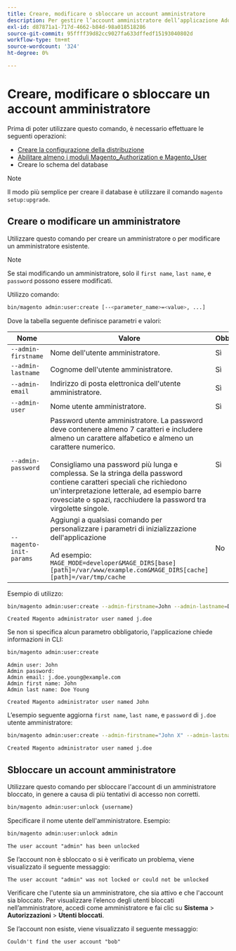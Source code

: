 ```yaml
---
title: Creare, modificare o sbloccare un account amministratore
description: Per gestire l’account amministratore dell’applicazione Adobe Commerce o Magenti Open Source Admin, segui la procedura riportata di seguito.
exl-id: d87871a1-717d-4662-b84d-98a018518286
source-git-commit: 95ffff39d82cc9027fa633dffedf15193040802d
workflow-type: tm+mt
source-wordcount: '324'
ht-degree: 0%

---
```


# Creare, modificare o sbloccare un account amministratore

Prima di poter utilizzare questo comando, è necessario effettuare le seguenti operazioni:

- [Creare la configurazione della distribuzione](deployment.md)
- [Abilitare almeno i moduli Magento_Authorization e Magento_User](manage-modules.md)
- Creare lo schema del database

>[!NOTE]
>
>Il modo più semplice per creare il database è utilizzare il comando `magento setup:upgrade`.

## Creare o modificare un amministratore

Utilizzare questo comando per creare un amministratore o per modificare un amministratore esistente.

>[!NOTE]
>
>Se stai modificando un amministratore, solo il `first name`, `last name`, e `password` possono essere modificati.

Utilizzo comando:

```bash
bin/magento admin:user:create [--<parameter_name>=<value>, ...]
```

Dove la tabella seguente definisce parametri e valori:

| Nome | Valore | Obbligatorio |
|--- |--- |--- |
| `--admin-firstname` | Nome dell&#39;utente amministratore. | Sì |
| `--admin-lastname` | Cognome dell&#39;utente amministratore. | Sì |
| `--admin-email` | Indirizzo di posta elettronica dell&#39;utente amministratore. | Sì |
| `--admin-user` | Nome utente amministratore. | Sì |
| `--admin-password` | Password utente amministratore. La password deve contenere almeno 7 caratteri e includere almeno un carattere alfabetico e almeno un carattere numerico. <br><br>Consigliamo una password più lunga e complessa. Se la stringa della password contiene caratteri speciali che richiedono un&#39;interpretazione letterale, ad esempio barre rovesciate o spazi, racchiudere la password tra virgolette singole. | Sì |
| `--magento-init-params` | Aggiungi a qualsiasi comando per personalizzare i parametri di inizializzazione dell&#39;applicazione<br/><br/>Ad esempio: `MAGE_MODE=developer&MAGE_DIRS[base][path]=/var/www/example.com&MAGE_DIRS[cache][path]=/var/tmp/cache` | No |

Esempio di utilizzo:

```bash
bin/magento admin:user:create --admin-firstname=John --admin-lastname=Doe --admin-email=j.doe@example.com --admin-user=j.doe --admin-password=A0b9%t3g
```

```terminal
Created Magento administrator user named j.doe
```

Se non si specifica alcun parametro obbligatorio, l&#39;applicazione chiede informazioni in CLI:

```bash
bin/magento admin:user:create
```

```terminal
Admin user: John
Admin password:
Admin email: j.doe.young@example.com
Admin first name: John
Admin last name: Doe Young
```

```terminal
Created Magento administrator user named John
```

L’esempio seguente aggiorna `first name`, `last name`, e `password` di `j.doe` utente amministratore:

```bash
bin/magento admin:user:create --admin-firstname="John X" --admin-lastname="Doe X" --admin-email=j.doe@example.com --admin-user=j.doe --admin-password=A1234567
```

```terminal
Created Magento administrator user named j.doe
```

## Sbloccare un account amministratore

Utilizzare questo comando per sbloccare l&#39;account di un amministratore bloccato, in genere a causa di più tentativi di accesso non corretti.

```bash
bin/magento admin:user:unlock {username}
```

Specificare il nome utente dell&#39;amministratore. Esempio:

```bash
bin/magento admin:user:unlock admin
```

```terminal
The user account "admin" has been unlocked
```

Se l’account non è sbloccato o si è verificato un problema, viene visualizzato il seguente messaggio:

```terminal
The user account "admin" was not locked or could not be unlocked
```

Verificare che l&#39;utente sia un amministratore, che sia attivo e che l&#39;account sia bloccato. Per visualizzare l’elenco degli utenti bloccati nell’amministratore, accedi come amministratore e fai clic su **Sistema** > **Autorizzazioni** > **Utenti bloccati**.

Se l’account non esiste, viene visualizzato il seguente messaggio:

```terminal
Couldn't find the user account "bob"
```
